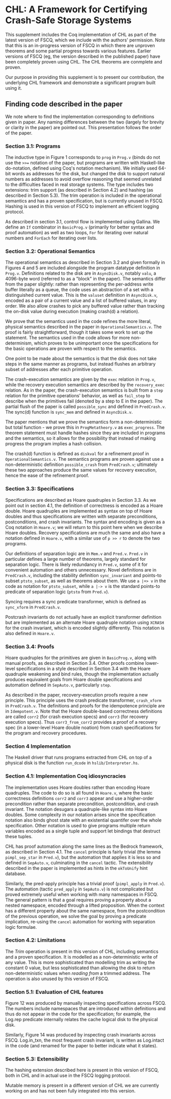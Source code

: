 # CHL: A Framework for Certifying Crash-Safe Storage Systems

This supplement includes the Coq implementation of CHL as part of the latest
version of FSCQ, which we include with the authors' permission. Note that this
is an in-progress version of FSCQ in which there are unproven theorems and some
partial progress towards various features. Earlier versions of FSCQ (eg, the
version described in the published paper) have been completely proven using CHL.
The CHL theorems are conmplete and proven.

Our purpose in providing this supplement is to present our contribution, the
underlying CHL framework and demonstrate a significant program built using it.

## Finding code described in the paper

We note where to find the implementation corresponding to definitions given in
paper. Any naming differences between the two (largely for brevity or clarity in
the paper) are pointed out. This presentation follows the order of the paper.

### Section 3.1: Programs

The inductive type in Figure 1 corresponds to `prog` in `Prog.v` (binds do not
use the `>>=` notation of the paper, but programs are written with Haskell-like
do-notation, defined using Coq's notation mechanism). We initially used 64-bit
words as addresses for the disk, but changed the disk to support natural numbers
as addresses to avoid overflow reasoning that seemed unrelated to the
difficulties faced in real storage systems. The type includes two
extensions: trim support (as described in Section 4.2) and hashing (as described
in Section 5.3). The trim operation is included in the operational semantics and
has a proven specification, but is currently unused in FSCQ. Hashing is used in
this version of FSCQ to implement an efficient logging protocol.

As described in section 3.1, control flow is implemented using Gallina. We
define an `If` combinator in `BasicProg.v` (primarily for better syntax and
proof automation) as well as two loops, `For` for iterating over natural numbers
and `ForEach` for iterating over lists.

### Section 3.2: Operational Semantics

The operational semantics as described in Section 3.2 and given formally in
Figures 4 and 5 are included alongside the program datatype definition in
`Prog.v`. Definitions related to the disk are in `AsyncDisk.v`, notably `valu`,
a 4096-byte word (referred to as a "block" in the paper). The semantics differ
from the paper slightly: rather than representing the per-address write buffer
literally as a queue, the code uses an abstraction of a set with a distinguished
current value. This is the `valuset` definition in `AsyncDisk.v`, encoded as a
pair of a current value and a list of buffered values, in any order. We also
allow crashes to pick any buffered value rather than tracking the on-disk value
during execution (making crash(d) a relation).

We prove that the semantics used in the code refines the more literal, physical
semantics described in the paper in `OperationalSemantics.v`. The proof is
fairly straightforward, though it takes some work to set up the statement. The
semantics used in the code allows for more non-determinism, which proves to be
unimportant once the specifications for the basic operations are proven with
respect to the semantics.

One point to be made about the semantics is that the disk does not take steps in
the same manner as programs, but instead flushes an arbitrary subset of
addresses after each primitive operation.

The crash-execution semantics are given by the `exec` relation in `Prog.v`,
while the recovery execution semantics are described by the `recovery_exec`
relation. As in the paper, the crash-execution semantics is built from a `step`
relation for the primitive operations' behavior, as well as `fail_step` to
describe when the primitives fail (denoted by a step to E in the paper). The
partial flush of the paper is called `possible_sync` and defined in
`PredCrash.v`. The sync(d) function is `sync_mem` and defined in `AsyncDisk.v`.

The paper mentions that we prove the semantics form a non-deterministic but
total function - we prove this in `ProgMetatheory.v` as `exec_progress`. The
theorem statement must handle hashes since they are included in programs and the
semantics, so it allows for the possibility that instead of making progress the
program implies a hash collision.

The crash(d) function is defined as `diskval` for a refinement proof in
`OperationalSemantics.v`. The semantics programs are proven against use a
non-deterministic definition `possible_crash` from `PredCrash.v`; ultimately
these two approaches produce the same values for recovery execution, hence the
ease of the refinement proof.

### Section 3.3: Specifications

Specifications are described as Hoare quadruples in Section 3.3. As we point out
in section 4.1, the definition of correctness is encoded as a Hoare double.
Hoare quadruples are implemented as syntax on top of Hoare doubles and thus
specifications are written with separate preconditions, postconditions, and
crash invariants. The syntax and encoding is given as a Coq notation in
`Hoare.v`; we will return to this point here when we describe Hoare doubles.
Recovery specifications are much the same and also have a notation defined in
`Hoare.v`, with a similar use of `p >> r` to denote the two programs.

Our definitions of separation logic are in `Mem.v` and `Pred.v`. `Pred.v` in
particular defines a large number of theorems, largely standard for separation
logic. There is likely redundancy in `Pred.v`, some of it for convenient
automation and others unnecessary. Novel definitions are in `PredCrash.v`,
including the stability definition `sync_invariant` and points-to subset
`ptsto_subset`, as well as theorems about them. We use `a |+> v` in the code as
notation for `ptsto_subset`, while `a |-> v` is the standard points-to predicate
of separation logic (`ptsto` from `Pred.v`).

Syncing requires a sync predicate transformer, which is defined as `sync_xform`
in `PredCrash.v`.

Postcrash invariants do not actually have an explicit transformer definition but
are implemented as an alternate Hoare quadruple notation using `XCRASH` for the
crash invariant, which is encoded slightly differently. This notation is also
defined in `Hoare.v`.

### Section 3.4: Proofs

Hoare quadruples for the primitives are given in `BasicProg.v`, along with
manual proofs, as described in Section 3.4. Other proofs combine lower-level
specifications in a style described in Section 3.4 with the Hoare quadruple
weakening and bind rules, though the implementation actually produces equivalent
goals from Hoare double specifications and automation defined in `SepAuto.v`,
particularly `step`.

As described in the paper, recovery-execution proofs require a new principle.
This principle uses the crash predicate transformer, `crash_xform` in
`PredCrash.v`. The definitions and proofs for the idempotence principle are in
`Idempotent.v`. Note that the Hoare double-based correctness definitions are
called `corr2` (for crash execution specs) and `corr3` (for recovery execution
specs). Thus `corr3_from_corr2` provides a proof of a recovery spec (in a
lower-level Hoare double noation) from crash specifications for the program and
recovery procedures.

### Section 4 Implementation

The Haskell driver that runs programs extracted from CHL on top of a physical
disk is the function `run_dcode` in `hslib/Interpreter.hs`.

### Section 4.1: Implementation Coq idiosyncracies

The implementation uses Hoare doubles rather than encoding Hoare quadruples. The
code to do so is all found in `Hoare.v`, where the basic correctness definitions
`corr2` and `corr3` appear and use a higher-order precondition rather than
separate precondition, postcondition, and crash invariant. The notation desugars
a quadruple-like syntax into Hoare doubles. Some complexity in our notation
arises since the specification notation also binds ghost state with an
existential quantifer over the whole specification. Other notation is used to
give programs multiple return variables encoded as a single tuple and support
let bindings that destruct these tuples.

CHL has proof automation along the same lines as the Bedrock framework, as
described in Section 4.1. The `cancel` principle is fairly trivial (the lemma
`pimpl_sep_star` in `Pred.v`), but the automation that applies it is less so and
defined in `SepAuto.v`, culminating in the `cancel` tactic. The extensibility
described in the paper is implemented as hints in the `okToUnify` hint database.

Similarly, the pred-apply principle has a trivial proof (`pimpl_apply` in
`Pred.v`). The automation (tactic `pred_apply` in `SepAuto.v`) is not
complicated but proved extremely useful when working with many namespaces in
FSCQ. The general pattern is that a goal requires proving a property about a
nested namespace, encoded through a lifted proposition. When the context has a
different property about the same namespace, from the postcondition of the
previous operation, we solve the goal by proving a predicate implication,
re-using the `cancel` automation for working with separation logic formulae.

### Section 4.2: Limitations

The _Trim_ operation is present in this version of CHL, including semantics and
a proven specification. It is modelled as a non-deterministic write of any
value. This is more sophisticated than modelling trim as writing the constant 0
value, but less sophisticated than allowing the disk to return non-deterministic
values when _reading from_ a trimmed address. The operation is also unused by
this version of FSCQ.

### Section 5.1: Evaluation of CHL features

Figure 12 was produced by manually inspecting specifications across FSCQ. The
numbers include namespaces that are introduced within definitions and thus do
not appear in the code for the specification; for example, the Log.rep predicate
internally relates the cache logical disk to the physical disk.

Similarly, Figure 14 was produced by inspecting crash invariants across
FSCQ. Log.in_txn, the most frequent crash invariant, is written as Log.intact in
the code (and renamed for the paper to better indicate what it states).


### Section 5.3: Extensibility

The hashing extension described here is present in this version of FSCQ, both in
CHL and in actual use in the FSCQ logging protocol.

Mutable memory is present in a different version of CHL we are currently working
on and has not been fully integrated into this version.
